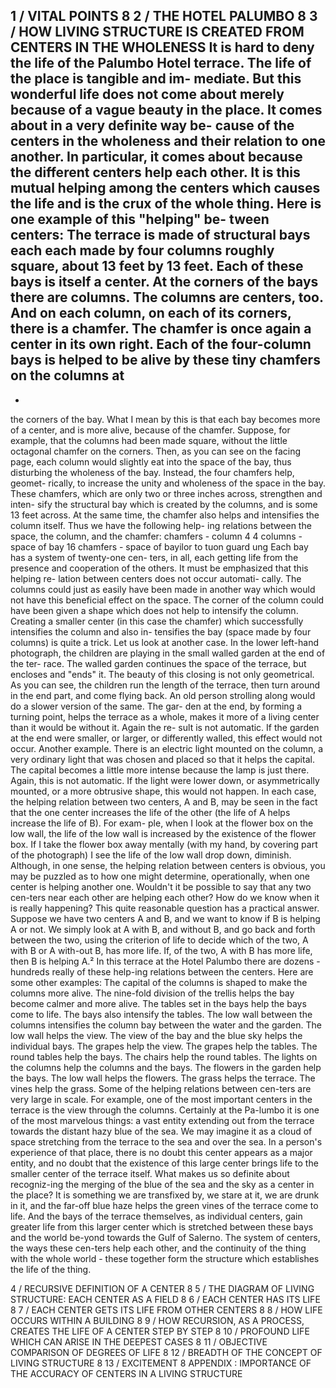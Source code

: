 1 / VITAL POINTS	8
2 / THE HOTEL PALUMBO	8
3 / HOW LIVING STRUCTURE IS CREATED FROM CENTERS IN THE WHOLENESS
It is hard to deny the life of the Palumbo Hotel
terrace. The life of the place is tangible and im-
mediate. But this wonderful life does not come
about merely because of a vague beauty in the
place. It comes about in a very
definite way be-
cause of the centers in the wholeness and their
relation to one another. In particular, it comes
about because the different centers help each other.
It is this mutual helping among the centers
which causes the life and is the crux of the whole
thing. Here is one example of this "helping" be-
tween centers: The terrace is made of structural
bays
each
each made by four columns
roughly square, about 13 feet by 13 feet. Each of
these bays is itself a center. At the corners of the
bays there are columns. The columns are centers,
too. And on each column, on each of its corners,
there is a chamfer. The chamfer is once again a
center in its own right.
Each of the four-column bays is helped to be
alive by these tiny chamfers on the columns at
-
-
the corners of the bay. What I mean by this is
that each bay becomes more of a center, and is
more alive, because of the chamfer. Suppose, for
example, that the columns had been made
square, without the little octagonal chamfer on
the corners. Then, as you can see on the facing
page, each column would slightly eat into the
space of the bay, thus disturbing the wholeness of
the bay. Instead, the four chamfers help, geomet-
rically, to increase the unity and wholeness of the
space in the bay. These chamfers, which are only
two or three inches across, strengthen and inten-
sify the structural bay which is created by the
columns, and is some 13 feet across. At the same
time, the chamfer also helps and intensifies the
column itself. Thus we have the following help-
ing relations between the space, the column, and
the chamfer:
chamfers - column
4
4 columns - space of bay
16 chamfers - space of bayilor to
tuon guard
ung
Each bay has a system of twenty-one cen-
ters, in all, each getting life from the presence
and cooperation of the others.
It must be emphasized that this helping re-
lation between centers does not occur automati-
cally. The columns could just as easily have been
made in another way which would not have this
beneficial effect on the space. The corner of the
column could have been given a shape which
does not help to intensify the column. Creating a
smaller center (in this case the chamfer) which
successfully intensifies the column and also in-
tensifies the bay (space made by four columns) is
quite a trick.
Let us look at another case. In the lower
left-hand photograph, the children are playing
in the small walled garden at the end of the ter-
race. The walled garden continues the space of
the terrace, but encloses and "ends" it. The
beauty of this closing is not only geometrical. As
you can see, the children run the length of the
terrace, then turn around in the end part, and
come flying back. An old person strolling along
would do a slower version of the same. The gar-
den at the end, by forming a turning point, helps
the terrace as a whole, makes it more of a living
center than it would be without it. Again the re-
sult is not automatic. If the garden at the end 
were smaller, or larger, or differently walled, this
effect would not occur.
Another example. There is an electric light
mounted on the column, a very ordinary light
that was chosen and placed so that it helps the
capital. The capital becomes a little more intense
because the lamp is just there. Again, this is not
automatic. If the light were lower down, or
asymmetrically mounted, or a more obtrusive
shape, this would not happen.
In each case, the helping relation between
two centers, A and B, may be seen in the fact that
the one center increases the life of the other (the
life of A helps increase the life of B). For exam-
ple, when I look at the flower box on the low
wall, the life of the low wall is increased by the
existence of the flower box. If I take the flower
box away mentally (with my hand, by covering
part of the photograph) I see the life of the low
wall drop down, diminish.
Although, in one sense, the helping relation
between centers is obvious, you may be puzzled
as to how one might determine, operationally,
when one center is helping another one.
Wouldn't it be possible to say that any two cen-ters near each other are helping each other? How do we know when it is really happening? This quite reasonable question has a practical answer.
Suppose we have two centers A and B, and we want to know if B is helping A or not. We simply look at A with B, and without B, and go back and forth between the two, using the criterion of life to decide which of the two, A with B or A with-out B, has more life. If, of the two, A with B has more life, then B is helping A.²
In this terrace at the Hotel Palumbo there are dozens - hundreds really of these help-ing relations between the centers. Here are some
other examples:
The capital of the columns is shaped to make the columns more alive.
The nine-fold division of the trellis helps the bay become calmer and more alive.
The tables set in the bays help the bays come to life.
The bays also intensify the tables.
The low wall between the columns intensifies the column bay between the water and the garden.
The low wall helps the view.
The view of the bay and the blue sky helps the individual bays.
The grapes help the view.
The grapes help the tables.
The round tables help the bays.
The chairs help the round tables.
The lights on the columns help the columns and the bays.
The flowers in the garden help the bays.
The low wall helps the flowers.
The grass helps the terrace.
The vines help the grass.
Some of the helping relations between cen-ters are very large in scale. For example, one of the most important centers in the terrace is the view through the columns. Certainly at the Pa-lumbo it is one of the most marvelous things: a vast entity extending out from the terrace towards the distant hazy blue of the sea. We may imagine it as a cloud of space stretching from the terrace to the sea and over the sea. In a person's experience of that place, there is no doubt this center appears as a major entity, and no doubt that the existence of this large center brings life to the smaller center of the terrace itself.
What makes us so definite about recogniz-ing the merging of the blue of the sea and the sky as a center in the place? It is something we are transfixed by, we stare at it, we are drunk in it, and the far-off blue haze helps the green vines of the terrace come to life. And the bays of the terrace themselves, as individual centers, gain greater life from this larger center which is stretched between these bays and the world be-yond towards the Gulf of Salerno.
The system of centers, the ways these cen-ters help each other, and the continuity of the thing with the whole world - these together form the structure which establishes the life of the thing.

4 / RECURSIVE DEFINITION OF A CENTER	8
5 / THE DIAGRAM OF LIVING STRUCTURE: EACH CENTER AS A FIELD	8
6 / EACH CENTER HAS ITS LIFE	8
7 / EACH CENTER GETS ITS LIFE FROM OTHER CENTERS	8
8 / HOW LIFE OCCURS WITHIN A BUILDING	8
9 / HOW RECURSION, AS A PROCESS, CREATES THE LIFE OF A CENTER STEP BY STEP	8
10 / PROFOUND LIFE WHICH CAN ARISE IN THE DEEPEST CASES	8
11 / OBJECTIVE COMPARISON OF DEGREES OF LIFE	8
12 / BREADTH OF THE CONCEPT OF LIVING STRUCTURE	8
13 / EXCITEMENT	8
APPENDIX : IMPORTANCE OF THE ACCURACY OF CENTERS IN A LIVING STRUCTURE
